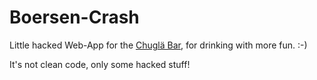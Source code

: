 # Boersen-Crash
Little hacked Web-App for the [Chuglä Bar](https://www.chuglä.ch), for drinking with more fun. :-)



It's not clean code, only some hacked stuff!
